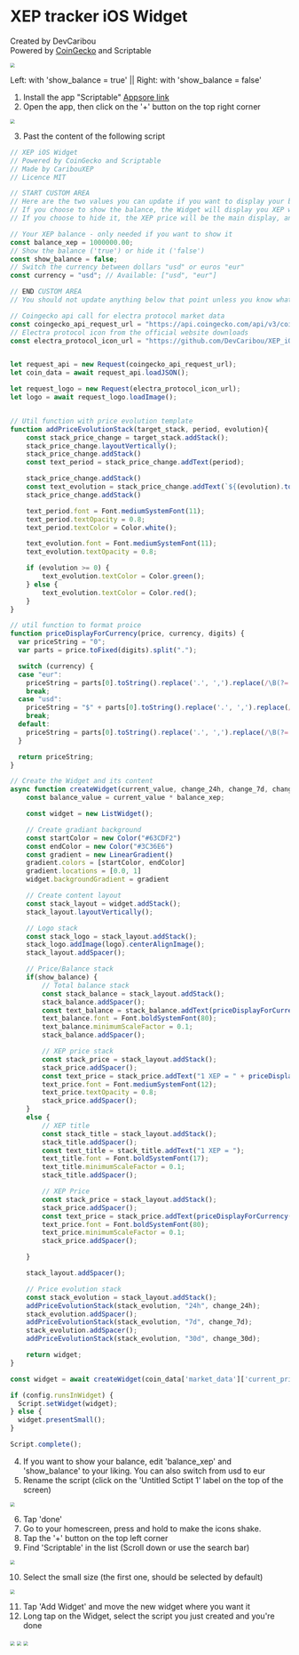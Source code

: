 # XEP tracker iOS Widget

Created by DevCaribou\
Powered by [CoinGecko](https://www.coingecko.com) and Scriptable

<img src="./images/xep_widgets.png" style="zoom: 50%;" />

Left: with 'show_balance = true' ||
Right: with 'show_balance = false'

1. Install the app "Scriptable" [Appsore link](https://apps.apple.com/fr/app/scriptable/id1405459188?l=en)
2. Open the app, then click on the '+' button on the top right corner

<img src="./images/add_script.png" style="zoom: 50%;" />

3. Past the content of the following script

```js
// XEP iOS Widget
// Powered by CoinGecko and Scriptable
// Made by CaribouXEP
// Licence MIT

// START CUSTOM AREA
// Here are the two values you can update if you want to display your balance in usd instead of just the XEP price
// If you choose to show the balance, the Widget will display you XEP worth in usd as the main value, and the XEP price as a complement.
// If you choose to hide it, the XEP price will be the main display, and your net worth will never appear

// Your XEP balance - only needed if you want to show it
const balance_xep = 1000000.00;
// Show the balance ('true') or hide it ('false')
const show_balance = false;
// Switch the currency between dollars "usd" or euros "eur"
const currency = "usd"; // Available: ["usd", "eur"]

// END CUSTOM AREA
// You should not update anything below that point unless you know what you're doing

// Coingecko api call for electra protocol market data
const coingecko_api_request_url = "https://api.coingecko.com/api/v3/coins/electra-protocol?localization=false&tickers=false&market_data=true&community_data=false&developer_data=false&sparkline=false";
// Electra protocol icon from the official website downloads
const electra_protocol_icon_url = "https://github.com/DevCaribou/XEP_iOS_Widget/blob/main/images/electra-protocol-logo.png?raw=true";


let request_api = new Request(coingecko_api_request_url);
let coin_data = await request_api.loadJSON();

let request_logo = new Request(electra_protocol_icon_url);
let logo = await request_logo.loadImage();


// Util function with price evolution template
function addPriceEvolutionStack(target_stack, period, evolution){
    const stack_price_change = target_stack.addStack(); 
    stack_price_change.layoutVertically(); 
    stack_price_change.addStack()
    const text_period = stack_price_change.addText(period); 

    stack_price_change.addStack()
    const text_evolution = stack_price_change.addText(`${(evolution).toFixed(0).toString()}%`);
    stack_price_change.addStack()

    text_period.font = Font.mediumSystemFont(11);
    text_period.textOpacity = 0.8;
    text_period.textColor = Color.white();

    text_evolution.font = Font.mediumSystemFont(11);
    text_evolution.textOpacity = 0.8;

    if (evolution >= 0) {
        text_evolution.textColor = Color.green();
    } else {
        text_evolution.textColor = Color.red();
    }
}

// util function to format proice
function priceDisplayForCurrency(price, currency, digits) {
  var priceString = "0";
  var parts = price.toFixed(digits).split(".");

  switch (currency) {
  case "eur":
    priceString = parts[0].toString().replace('.', ',').replace(/\B(?=(\d{3})+(?!\d))/g, '.') +  (parts.length > 1 ? "," + parts[1] : "") + "€";
    break;
  case "usd":
    priceString = "$" + parts[0].toString().replace('.', ',').replace(/\B(?=(\d{3})+(?!\d))/g, ',') +  (parts.length > 1 ? "." + parts[1] : "");
    break;
  default:  
    priceString = parts[0].toString().replace('.', ',').replace(/\B(?=(\d{3})+(?!\d))/g, '.') +  (parts.length > 1 ? "," + parts[1] : "");
  }

  return priceString;
}

// Create the Widget and its content
async function createWidget(current_value, change_24h, change_7d, change_30d)   {
    const balance_value = current_value * balance_xep;

    const widget = new ListWidget();

    // Create gradiant background
    const startColor = new Color("#63CDF2") 
    const endColor = new Color("#3C36E6")
    const gradient = new LinearGradient() 
    gradient.colors = [startColor, endColor] 
    gradient.locations = [0.0, 1]
    widget.backgroundGradient = gradient

    // Create content layout
    const stack_layout = widget.addStack();
    stack_layout.layoutVertically();

    // Logo stack
    const stack_logo = stack_layout.addStack();
    stack_logo.addImage(logo).centerAlignImage();
    stack_layout.addSpacer();

    // Price/Balance stack
    if(show_balance) {
        // Total balance stack
        const stack_balance = stack_layout.addStack();
        stack_balance.addSpacer();
        const text_balance = stack_balance.addText(priceDisplayForCurrency(balance_value, currency, 2));
        text_balance.font = Font.boldSystemFont(80);
        text_balance.minimumScaleFactor = 0.1;
        stack_balance.addSpacer();

        // XEP price stack
        const stack_price = stack_layout.addStack();
        stack_price.addSpacer();
        const text_price = stack_price.addText("1 XEP = " + priceDisplayForCurrency(current_value, currency, 6));
        text_price.font = Font.mediumSystemFont(12);
        text_price.textOpacity = 0.8;
        stack_price.addSpacer();
    }
    else {
        // XEP title
        const stack_title = stack_layout.addStack();
        stack_title.addSpacer();
        const text_title = stack_title.addText("1 XEP = ");
        text_title.font = Font.boldSystemFont(17);
        text_title.minimumScaleFactor = 0.1;
        stack_title.addSpacer();

        // XEP Price
        const stack_price = stack_layout.addStack();
        stack_price.addSpacer();
        const text_price = stack_price.addText(priceDisplayForCurrency(current_value, currency, 6));
        text_price.font = Font.boldSystemFont(80);
        text_price.minimumScaleFactor = 0.1;
        stack_price.addSpacer();

    }

    stack_layout.addSpacer();

    // Price evolution stack
    const stack_evolution = stack_layout.addStack();
    addPriceEvolutionStack(stack_evolution, "24h", change_24h);
    stack_evolution.addSpacer();
    addPriceEvolutionStack(stack_evolution, "7d", change_7d);
    stack_evolution.addSpacer();
    addPriceEvolutionStack(stack_evolution, "30d", change_30d);

    return widget;
}

const widget = await createWidget(coin_data['market_data']['current_price'][currency], coin_data['market_data']['price_change_percentage_24h'], coin_data['market_data']['price_change_percentage_7d'], coin_data['market_data']['price_change_percentage_30d']);

if (config.runsInWidget) {
  Script.setWidget(widget);
} else {
  widget.presentSmall();
}

Script.complete();
```

4. If you want to show your balance, edit 'balance_xep' and 'show_balance' to your liking. You can also switch from usd to eur
5. Rename the script (click on the 'Untitled Sctipt 1' label on the top of the screen)

<img src="./images/update_name.png" style="zoom: 50%;" />

6. Tap 'done'
7. Go to your homescreen, press and hold to make the icons shake.
8. Tap the '+' button on the top left corner
9. Find 'Scriptable' in the list (Scroll down or use the search bar)

<img src="./images/find_scriptable.png" style="zoom: 50%;" />

10. Select the small size (the first one, should be selected by default)

<img src="./images/select_size.png" style="zoom: 50%;" />

11. Tap 'Add Widget' and move the new widget where you want it
12. Long tap on the Widget, select the script you just created and you're done

<img src="./images/tap_widget.png" style="zoom: 50%;" />

<img src="./images/select_script.png" style="zoom: 50%;" />

<img src="./images/script_list.png" style="zoom: 50%;" />
    
